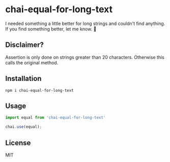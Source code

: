 # chai-equal-for-long-text

I needed something a little better for long strings and couldn't find anything. If you find something better, let me know. 🙂

## Disclaimer?

Assertion is only done on strings greater than 20 characters. Otherwise this calls the original method.

## Installation

```shell
npm i chai-equal-for-long-text
```

## Usage

```js
import equal from 'chai-equal-for-long-text'

chai.use(equal);
```

## License
MIT